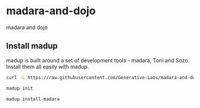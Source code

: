 # madara-and-dojo
madara and dojo

## Install madup

madup is built around a set of development tools - madara, Torii and Sozo. Install them all easily with madup.

```bash
curl -L https://raw.githubusercontent.com/Generative-Labs/madara-and-dojo/main/madup/install | bash

madup init

madup install-madara
```
